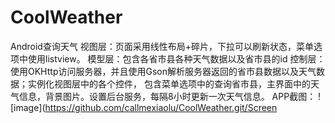 # CoolWeather
Android查询天气
视图层：页面采用线性布局+碎片，下拉可以刷新状态，菜单选项中使用listview。
模型层：包含各省市县各种天气数据以及省市县的id
控制层：使用OKHttp访问服务器，并且使用Gson解析服务器返回的省市县数据以及天气数据；实例化视图层中的各个控件，
        包含菜单选项中的查询省市县，主界面中的天气信息，背景图片。设置后台服务，每隔8小时更新一次天气信息。
APP截图：
![image](https://github.com/callmexiaolu/CoolWeather.git/Screen
